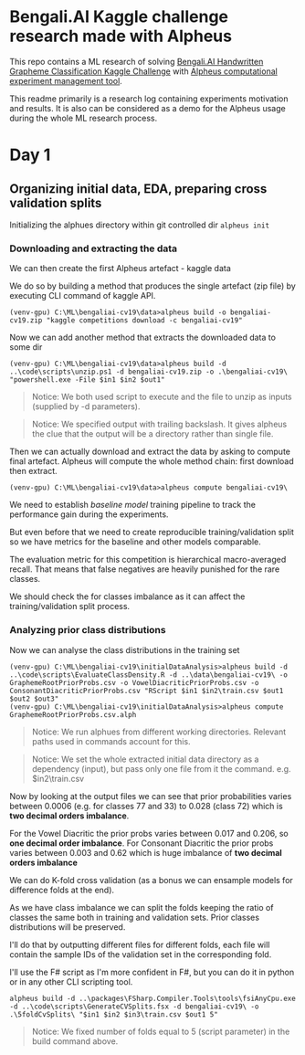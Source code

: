 # Bengali.AI Kaggle challenge research made with Alpheus

This repo contains a ML research of solving [Bengali.AI Handwritten Grapheme Classification Kaggle Challenge](https://www.kaggle.com/c/bengaliai-cv19) with [Alpheus computational experiment management tool](https://github.com/itislab/alpheus).

This readme primarily is a research log containing experiments motivation and results. It is also can be considered as a demo for the Alpheus usage during the whole ML research process.

# Day 1

## Organizing initial data, EDA, preparing cross validation splits

Initializing the alphues directory within git controlled dir
`alpheus init`

### Downloading and extracting the data

We can then create the first Alpheus artefact - kaggle data

We do so by building a method that produces the single artefact (zip file) by executing CLI command of kaggle API.

```shell
(venv-gpu) C:\ML\bengaliai-cv19\data>alpheus build -o bengaliai-cv19.zip "kaggle competitions download -c bengaliai-cv19"
```

Now we can add another method that extracts the downloaded data to some dir

```shell
(venv-gpu) C:\ML\bengaliai-cv19\data>alpheus build -d ..\code\scripts\unzip.ps1 -d bengaliai-cv19.zip -o .\bengaliai-cv19\ "powershell.exe -File $in1 $in2 $out1"
```

 > Notice: We both used script to execute and the file to unzip as inputs (supplied by -d parameters).

 > Notice: We specified output with trailing backslash. It gives alpheus the clue that the output will be a directory rather than single file.

Then we can actually download and extract the data by asking to compute final artefact.
Alpheus will compute the whole method chain: first download then extract.

```shell
(venv-gpu) C:\ML\bengaliai-cv19\data>alpheus compute bengaliai-cv19\
```

We need to establish *baseline model* training pipeline to track the performance gain during the experiments.

But even before that we need to create reproducible training/validation split so we have metrics for the baseline and other models comparable.

The evaluation metric for this competition is hierarchical macro-averaged recall. That means that false negatives are heavily punished for the rare classes.

We should check the for classes imbalance as it can affect the training/validation split process.

### Analyzing prior class distributions

Now we can analyse the class distributions in the training set

```shell
(venv-gpu) C:\ML\bengaliai-cv19\initialDataAnalysis>alpheus build -d ..\code\scripts\EvaluateClassDensity.R -d ..\data\bengaliai-cv19\ -o GraphemeRootPriorProbs.csv -o VowelDiacriticPriorProbs.csv -o ConsonantDiacriticPriorProbs.csv "RScript $in1 $in2\train.csv $out1 $out2 $out3"
(venv-gpu) C:\ML\bengaliai-cv19\initialDataAnalysis>alpheus compute GraphemeRootPriorProbs.csv.alph
```

> Notice: We run alphues from different working directories. Relevant paths used in commands account for this.

> Notice: We set the whole extracted initial data directory as a dependency (input), but pass only one file from it the command. e.g. $in2\train.csv

Now by looking at the output files we can see that prior probabilities varies between 0.0006 (e.g. for classes 77 and 33) to 0.028 (class 72) which is **two decimal orders imbalance**.

For the Vowel Diacritic the prior probs varies between 0.017 and 0.206, so **one decimal order imbalance**.
For Consonant Diacritic the prior probs varies between 0.003 and 0.62 which is huge imbalance of **two decimal orders imbalance**

We can do K-fold cross validation (as a bonus we can ensample models for difference folds at the end).

As we have class imbalance we can split the folds keeping the ratio of classes the same both in training and validation sets. Prior classes distributions will be preserved.

I'll do that by outputting different files for different folds, each file will contain the sample IDs of the validation set in the corresponding fold.

I'll use the F# script as I'm more confident in F#, but you can do it in python or in any other CLI scripting tool.

```shell
alpheus build -d ..\packages\FSharp.Compiler.Tools\tools\fsiAnyCpu.exe -d ..\code\scripts\GenerateCVSplits.fsx -d bengaliai-cv19\ -o .\5foldCvSplits\ "$in1 $in2 $in3\train.csv $out1 5"
```

 > Notice: We fixed number of folds equal to 5 (script parameter) in the build command above.
